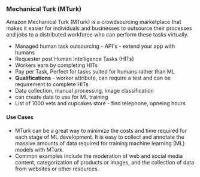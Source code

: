 ### Mechanical Turk (MTurk)
Amazon Mechanical Turk (MTurk) is a crowdsourcing marketplace that makes it easier for individuals and businesses to outsource their processes and jobs to a distributed workforce who can perform these tasks virtually.

- Managed human task outsourcing - API's - extend your app with humans
- Requester post Human Intelligence Tasks (HITs)
- Workers earn by completing HITs
- Pay per Task, Perfect for tasks suited for humans rather than ML
- **Qualifications** - worker attribute, can require a test and can be requirement to complete HITs
- Data collection, manual processing, image classification
- can create data to use for ML training
- List of 1000 vets and cupcakes store - find telephone, opneing hours

#### Use Cases
- MTurk can be a great way to minimize the costs and time required for each stage of ML development. It is easy to collect and annotate the massive amounts of data required for training machine learning (ML) models with MTurk.
- Common examples include the moderation of web and social media content, categorization of products or images, and the collection of data from websites or other resources.